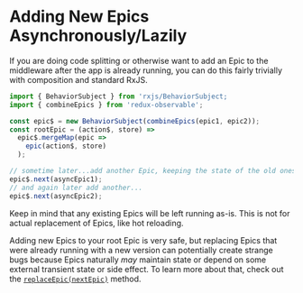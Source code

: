 # Adding New Epics Asynchronously/Lazily

If you are doing code splitting or otherwise want to add an Epic to the middleware after the app is already running, you can do this fairly trivially with composition and standard RxJS.

```js
import { BehaviorSubject } from 'rxjs/BehaviorSubject;
import { combineEpics } from 'redux-observable';

const epic$ = new BehaviorSubject(combineEpics(epic1, epic2));
const rootEpic = (action$, store) =>
  epic$.mergeMap(epic =>
    epic(action$, store)
  );

// sometime later...add another Epic, keeping the state of the old ones...
epic$.next(asyncEpic1);
// and again later add another...
epic$.next(asyncEpic2);
```

Keep in mind that any existing Epics will be left running as-is. This is not for actual replacement of Epics, like hot reloading.

Adding new Epics to your root Epic is very safe, but replacing Epics that were already running with a new version can potentially create strange bugs because Epics naturally _may_ maintain state or depend on some external transient state or side effect. To learn more about that, check out the [`replaceEpic(nextEpic)`](HotModuleReplacement.md) method.
